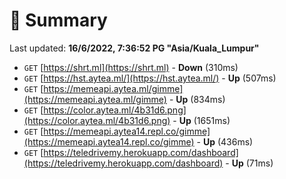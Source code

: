 # 📖 Summary
Last updated: **16/6/2022, 7:36:52 PG "Asia/Kuala_Lumpur"**

- `GET` [https://shrt.ml](https://shrt.ml) - **Down** (310ms)
- `GET` [https://hst.aytea.ml/](https://hst.aytea.ml/) - **Up** (507ms)
- `GET` [https://memeapi.aytea.ml/gimme](https://memeapi.aytea.ml/gimme) - **Up** (834ms)
- `GET` [https://color.aytea.ml/4b31d6.png](https://color.aytea.ml/4b31d6.png) - **Up** (1651ms)
- `GET` [https://memeapi.aytea14.repl.co/gimme](https://memeapi.aytea14.repl.co/gimme) - **Up** (436ms)
- `GET` [https://teledrivemy.herokuapp.com/dashboard](https://teledrivemy.herokuapp.com/dashboard) - **Up** (71ms)
